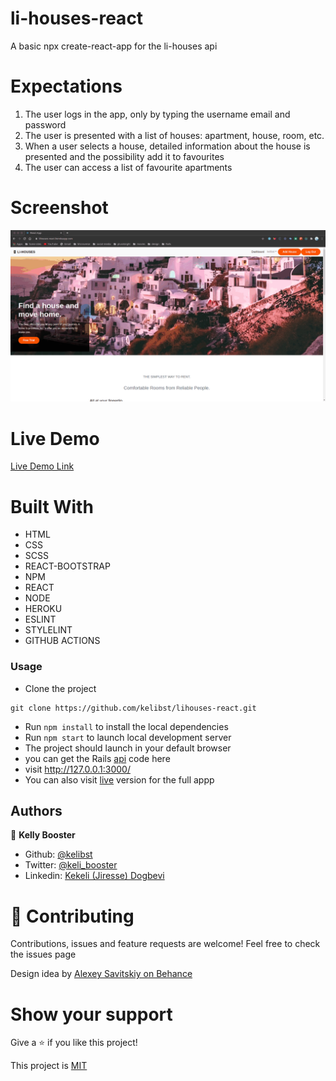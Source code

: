 # li-houses-react
A basic npx create-react-app for the li-houses api



# Expectations
1. The user logs in the app, only by typing the username email and password
2. The user is presented with a list of houses: apartment, house, room, etc.
3. When a user selects a house, detailed information about the house is presented and the possibility add it to favourites
4. The user can access a list of favourite apartments

# Screenshot
![Screenshot](./screenshot.gif)

# Live Demo
[Live Demo Link](https://lihouses-react.herokuapp.com/) 


# Built With

- HTML 
- CSS
- SCSS
- REACT-BOOTSTRAP
- NPM
- REACT
- NODE
- HEROKU
- ESLINT
- STYLELINT
- GITHUB ACTIONS

### Usage
- Clone the project 
```
git clone https://github.com/kelibst/lihouses-react.git
```
- Run `npm install` to install the local dependencies
- Run `npm start` to launch local development server
- The project should launch in your default browser
- you can get the Rails [api](https://github.com/kelibst/lihouses-api) code here
- visit http://127.0.0.1:3000/
- You can also visit [live](https://lihouses-react.herokuapp.com/) version for the full appp


## Authors

👤 **Kelly Booster**

- Github: [@kelibst](https://github.com/kelibst)
- Twitter: [@keli_booster](https://twitter.com/keli_booster)
- Linkedin: [Kekeli (Jiresse) Dogbevi
](https://www.linkedin.com/in/kekeli-dogbevi-jiresse/)


# 🤝 Contributing
Contributions, issues and feature requests are welcome!
Feel free to check the issues page

Design idea by [Alexey Savitskiy on Behance](https://www.behance.net/alexey_savitskiy)

# Show your support
Give a ⭐️ if you like this project!

This project is [MIT](lic.url)